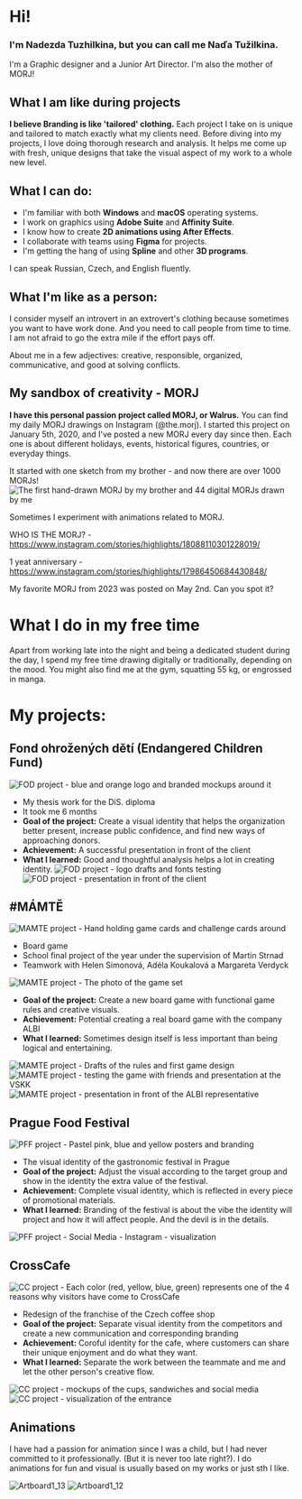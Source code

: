 # Hi! 
### I'm Nadezda Tuzhilkina, but you can call me Naďa Tužilkina. 
I'm a Graphic designer and a Junior Art Director. I'm also the mother of MORJ!

## What I am like during projects

**I believe Branding is like 'tailored' clothing.** Each project I take on is unique and tailored to match exactly what my clients need. Before diving into my projects, I love doing thorough research and analysis. It helps me come up with fresh, unique designs that take the visual aspect of my work to a whole new level.

## What I can do:
- I'm familiar with both **Windows** and **macOS** operating systems.
- I work on graphics using **Adobe Suite** and **Affinity Suite**.
- I know how to create **2D animations using After Effects**.
- I collaborate with teams using **Figma** for projects.
- I'm getting the hang of using **Spline** and other **3D programs**.

I can speak Russian, Czech, and English fluently.

## What I'm like as a person:
I consider myself an introvert in an extrovert's clothing because sometimes you want to have work done. And you need to call people from time to time. I am not afraid to go the extra mile if the effort pays off. 

About me in a few adjectives: creative, responsible, organized, communicative, and good at solving conflicts.

## My sandbox of creativity - MORJ
**I have this personal passion project called MORJ, or Walrus.** You can find my daily MORJ drawings on Instagram (@the.morj). I started this project on January 5th, 2020, and I've posted a new MORJ every day since then. Each one is about different holidays, events, historical figures, countries, or everyday things. 

It started with one sketch from my brother - and now there are over 1000 MORJs! 
![The first hand-drawn MORJ by my brother and 44 digital MORJs drawn by me](assets/MORJ.jpg)

Sometimes I experiment with animations related to MORJ. 

WHO IS THE MORJ? - https://www.instagram.com/stories/highlights/18088110301228019/

1 yeat anniversary - https://www.instagram.com/stories/highlights/17986450684430848/

My favorite MORJ from 2023 was posted on May 2nd. Can you spot it?

# What I do in my free time
Apart from working late into the night and being a dedicated student during the day, I spend my free time drawing digitally or traditionally, depending on the mood. You might also find me at the gym, squatting 55 kg, or engrossed in manga.

# My projects: 

## Fond ohrožených dětí (Endangered Children Fund)  
![FOD project - blue and orange logo and branded mockups around it](assets/FOD_2.jpg)

- My thesis work for the DiS. diploma 
- It took me 6 months
- **Goal of the project:** Create a visual identity that helps the organization better present, increase public confidence, and find new ways of approaching donors.
- **Achievement:** A successful presentation in front of the client
- **What I learned:** Good and thoughtful analysis helps a lot in creating identity.
![FOD project - logo drafts and fonts testing ](assets/FOD_1.jpg)
![FOD project - presentation in front of the client](assets/FOD_3.jpg)

## #MÁMTĚ
![MAMTE project - Hand holding game cards and challenge cards around](assets/MamTe_1.jpg)

- Board game
- School final project of the year under the supervision of Martin Strnad
- Teamwork with Helen Simonová, Adéla Koukalová a Margareta Verdyck

![MAMTE project - The photo of the game set](assets/MamTe_2.jpg)

- **Goal of the project:** Create a new board game with functional game rules and creative visuals. 
- **Achievement:** Potential creating a real board game with the company ALBI
- **What I learned:** Sometimes design itself is less important than being logical and entertaining.

![MAMTE project - Drafts of the rules and first game design](assets/MamTe_3.jpg) 
![MAMTE project - testing the game with friends and presentation at the VSKK](assets/MamTe_4.jpg)
![MAMTE project - presentation in front of the ALBI representative](assets/MamTe_5.jpg)


## Prague Food Festival
![PFF project - Pastel pink, blue and yellow posters and branding](assets/PFF_1_2.jpg)

- The visual identity of the gastronomic festival in Prague 
- **Goal of the project:** Adjust the visual according to the target group and show in the identity the extra value of the festival. 
- **Achievement:** Complete visual identity, which is reflected in every piece of promotional materials. 
- **What I learned:** Branding of the festival is about the vibe the identity will project and how it will affect people. And the devil is in the details.

![PFF project - Social Media - Instagram - visualization](assets/PFF_1.jpg)


## CrossCafe
![CC project - Each color (red, yellow, blue, green) represents one of the 4 reasons why visitors have come to CrossCafe](assets/CrossCafe_1.jpg)

- Redesign of the franchise of the Czech coffee shop  
- **Goal of the project:** Separate visual identity from the competitors and create a new communication and corresponding branding   
- **Achievement:** Coroful identity for the cafe, where customers can share their unique enjoyment and do what they want.  
- **What I learned:** Separate the work between the teammate and me and let the other person's creative flow. 

![CC project - mockups of the cups, sandwiches and social media](assets/CrossCafe_2.jpg)
![CC project - visualization of the entrance](assets/CrossCafe_3.jpg)

## Animations

I have had a passion for animation since I was a child, but I had never committed to it professionally. (But it is never too late right?). I do animations for fun and visual is usually based on my works or just sth I like.  

![Artboard1_13](https://github.com/Stolgeth/english-for-designers/assets/133216768/779f6347-7bb4-462b-a4a5-0c64abde0e37)
![Artboard1_12](https://github.com/Stolgeth/english-for-designers/assets/133216768/93977f02-22f4-4fda-b998-587dca9b32db)

